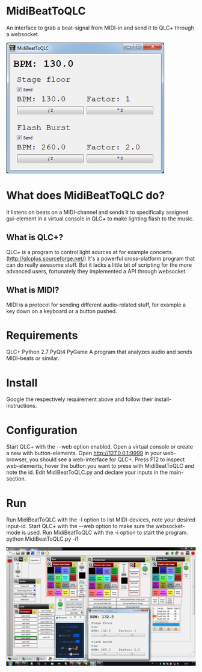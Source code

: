 MidiBeatToQLC
=============
An interface to grab a beat-signal from MIDI-in and send it to QLC+ through a websocket.

![MidiBeatToQLC](https://raw.githubusercontent.com/TimGremalm/MidiBeatToQLC/master/MidiBeatToQLC_Screenshot1.png)

What does MidiBeatToQLC do?
===========================
It listens on beats on a MIDI-channel and sends it to specifically assigned gui-element in a virtual console in QLC+ to make lighting flash to the music.

What is QLC+?
-------------
QLC+ is a program to control light sources at for example concerts. (http://qlcplus.sourceforge.net/)
It's a powerful cross-platform program that can do really awesome stuff. But it lacks a little bit of scripting for the more advanced users, fortunately they implemented a API through websocket.

What is MIDI?
-------------
MIDI is a protocol for sending different audio-related stuff, for example a key down on a keyboard or a button pushed.

Requirements
============
QLC+
Python 2.7
PyQt4
PyGame
A program that analyzes audio and sends MIDI-beats or similar.

Install
=======
Google the respectively requirement above and follow their install-instructions.

Configuration
=============
Start QLC+ with the --web option enabled. Open a virtual console or create a new with button-elements.
Open http://127.0.0.1:9999 in your web-browser, you should see a web-interface for QLC+.
Press F12 to inspect web-elements, hover the button you want to press with MidiBeatToQLC and note the id.
Edit MidiBeatToQLC.py and declare your inputs in the main-section.

Run
===
Run MidiBeatToQLC with the -l option to list MIDI-devices, note your desired input-id.
Start QLC+ with the --web option to make sure the websocket-mode is used.
Run MidiBeatToQLC with the -i option to start the program.
python MidiBeatToQLC.py -i1

![MidiBeatToQLC](https://raw.githubusercontent.com/TimGremalm/MidiBeatToQLC/master/MidiBeatToQLC_Screenshot2.png)

